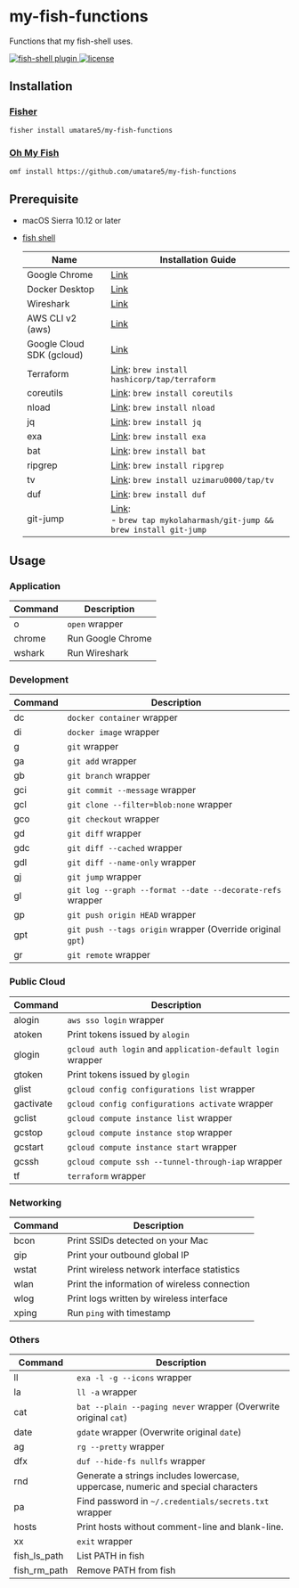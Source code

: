 # my-fish-functions

Functions that my fish-shell uses.

<a href="https://fishshell.com/">
  <img src="https://badgen.net/badge/fish-shell/plugin?icon=terminal" alt="fish-shell plugin">
</a>

<a href="https://github.com/umatare5/my-fish-functions/blob/master/LICENSE">
  <img src="https://badgen.net/github/license/umatare5/my-fish-functions" alt="license">
</a>

## Installation

### [Fisher](https://github.com/jorgebucaran/fisher)

```sh
fisher install umatare5/my-fish-functions
```

### [Oh My Fish](https://github.com/oh-my-fish/oh-my-fish)

```sh
omf install https://github.com/umatare5/my-fish-functions
```

## Prerequisite

- macOS Sierra 10.12 or later
- [fish shell](https://fishshell.com/)

  | Name                      | Installation Guide                                                                                                         |
  | ------------------------- | -------------------------------------------------------------------------------------------------------------------------- |
  | Google Chrome             | [Link](https://www.google.co.jp/chrome)                                                                                    |
  | Docker Desktop            | [Link](https://www.docker.com/products/docker-desktop)                                                                     |
  | Wireshark                 | [Link](https://www.wireshark.org/download.html)                                                                            |
  | AWS CLI v2 (aws)          | [Link](https://docs.aws.amazon.com/ja_jp/cli/latest/userguide/install-cliv2-mac.html)                                      |
  | Google Cloud SDK (gcloud) | [Link](https://cloud.google.com/sdk/docs/install)                                                                          |
  | Terraform                 | [Link](https://www.terraform.io/downloads): `brew install hashicorp/tap/terraform`                                         |
  | coreutils                 | [Link](https://formulae.brew.sh/formula/coreutils): `brew install coreutils`                                               |
  | nload                     | [Link](https://github.com/rolandriegel/nload): `brew install nload`                                                        |
  | jq                        | [Link](https://github.com/stedolan/jq): `brew install jq`                                                                  |
  | exa                       | [Link](https://github.com/ogham/exa#homebrew): `brew install exa`                                                          |
  | bat                       | [Link](https://github.com/sharkdp/bat#on-macos-or-linux-via-homebrew): `brew install bat`                                  |
  | ripgrep                   | [Link](https://github.com/BurntSushi/ripgrep#installation): `brew install ripgrep`                                         |
  | tv                        | [Link](https://github.com/uzimaru0000/tv/tree/master): `brew install uzimaru0000/tap/tv`                                   |
  | duf                       | [Link](https://github.com/muesli/duf#macos): `brew install duf`                                                            |
  | git-jump                  | [Link](https://github.com/mykolaharmash/git-jump#install):<br>- `brew tap mykolaharmash/git-jump && brew install git-jump` |

## Usage

### Application

| Command | Description       |
| ------- | ----------------- |
| o       | `open` wrapper    |
| chrome  | Run Google Chrome |
| wshark  | Run Wireshark     |

### Development

| Command | Description                                                |
| ------- | ---------------------------------------------------------- |
| dc      | `docker container` wrapper                                 |
| di      | `docker image` wrapper                                     |
| g       | `git` wrapper                                              |
| ga      | `git add` wrapper                                          |
| gb      | `git branch` wrapper                                       |
| gci     | `git commit --message` wrapper                             |
| gcl     | `git clone --filter=blob:none` wrapper                     |
| gco     | `git checkout` wrapper                                     |
| gd      | `git diff` wrapper                                         |
| gdc     | `git diff --cached` wrapper                                |
| gdl     | `git diff --name-only` wrapper                             |
| gj      | `git jump` wrapper                                         |
| gl      | `git log --graph --format --date --decorate-refs` wrapper  |
| gp      | `git push origin HEAD` wrapper                             |
| gpt     | `git push --tags origin` wrapper (Override original `gpt`) |
| gr      | `git remote` wrapper                                       |

### Public Cloud

| Command   | Description                                                 |
| --------- | ----------------------------------------------------------- |
| alogin    | `aws sso login` wrapper                                     |
| atoken    | Print tokens issued by `alogin`                             |
| glogin    | `gcloud auth login` and `application-default login` wrapper |
| gtoken    | Print tokens issued by `glogin`                             |
| glist     | `gcloud config configurations list` wrapper                 |
| gactivate | `gcloud config configurations activate` wrapper             |
| gclist    | `gcloud compute instance list` wrapper                      |
| gcstop    | `gcloud compute instance stop` wrapper                      |
| gcstart   | `gcloud compute instance start` wrapper                     |
| gcssh     | `gcloud compute ssh --tunnel-through-iap` wrapper           |
| tf        | `terraform` wrapper                                         |

### Networking

| Command | Description                                  |
| ------- | -------------------------------------------- |
| bcon    | Print SSIDs detected on your Mac             |
| gip     | Print your outbound global IP                |
| wstat   | Print wireless network interface statistics  |
| wlan    | Print the information of wireless connection |
| wlog    | Print logs written by wireless interface     |
| xping   | Run `ping` with timestamp                    |

### Others

| Command      | Description                                                                      |
| ------------ | -------------------------------------------------------------------------------- |
| ll           | `exa -l -g --icons` wrapper                                                      |
| la           | `ll -a` wrapper                                                                  |
| cat          | `bat --plain --paging never` wrapper (Overwrite original `cat`)                  |
| date         | `gdate` wrapper (Overwrite original `date`)                                      |
| ag           | `rg --pretty` wrapper                                                            |
| dfx          | `duf --hide-fs nullfs` wrapper                                                   |
| rnd          | Generate a strings includes lowercase, uppercase, numeric and special characters |
| pa           | Find password in `~/.credentials/secrets.txt` wrapper                            |
| hosts        | Print hosts without comment-line and blank-line.                                 |
| xx           | `exit` wrapper                                                                   |
| fish_ls_path | List PATH in fish                                                                |
| fish_rm_path | Remove PATH from fish                                                            |
